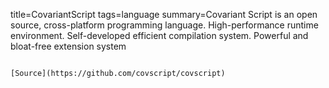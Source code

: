 title=CovariantScript
tags=language
summary=Covariant Script is an open source, cross-platform programming language. High-performance runtime environment. Self-developed efficient compilation system. Powerful and bloat-free extension system
~~~~~~

[Source](https://github.com/covscript/covscript)

